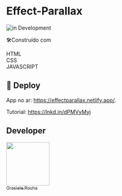 # Effect-Parallax

![in Development](https://img.shields.io/badge/Project%20-%20Parallax-green) 


🛠️Construído com

HTML <br>
CSS <br>
JAVASCRIPT

## 🚀 Deploy

App no ar: https://effectparallax.netlify.app/.

Tutorial: https://lnkd.in/dPMVyMyj


## Developer

[<img src="https://avatars.githubusercontent.com/u/104076058?v=4" width=115><br><sub>Grasiele Rocha</sub>](https://github.com/GrasieleRocha) 
